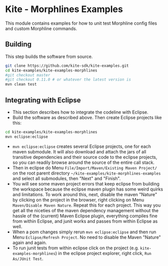 # Kite - Morphlines Examples

This module contains examples for how to unit test Morphline config files and custom Morphline commands.

## Building

This step builds the software from source.

```bash
git clone https://github.com/kite-sdk/kite-examples.git
cd kite-examples/kite-examples-morphlines
#git checkout master
#git checkout 0.11.0 # or whatever the latest version is
mvn clean test
```

## Integrating with Eclipse

* This section describes how to integrate the codeline with Eclipse.
* Build the software as described above. Then create Eclipse projects like this:

```bash
cd kite-examples/kite-examples-morphlines
mvn eclipse:eclipse
```

* `mvn eclipse:eclipse` creates several Eclipse projects, one for each maven submodule.
It will also download and attach the jars of all transitive dependencies and their source code to the eclipse
projects, so you can readily browse around the source of the entire call stack.
* Then in eclipse do Menu `File/Import/Maven/Existing Maven Project/` on the root parent
directory `~/kite-examples/kite-morphlines-examples` and select all submodules, then "Next" and "Finish".
* You will see some maven project errors that keep eclipse from building the workspace because
the eclipse maven plugin has some weird quirks and limitations. To work around this, next, disable
the maven "Nature" by clicking on the project in the browser, right clicking on Menu
`Maven/Disable Maven Nature`. Repeat this for each project. This way you get all the niceties of the maven dependency management
without the hassle of the (current) Maven Eclipse plugin, everything compiles fine from within
Eclipse, and junit works and passes from within Eclipse as well.
* When a pom changes simply rerun `mvn eclipse:eclipse` and
then run Menu `Eclipse/Refresh Project`. No need to disable the Maven "Nature" again and again.
* To run junit tests from within eclipse click on the project (e.g. `kite-examples-morphlines`)
in the eclipse project explorer, right click, `Run As/JUnit Test`.
